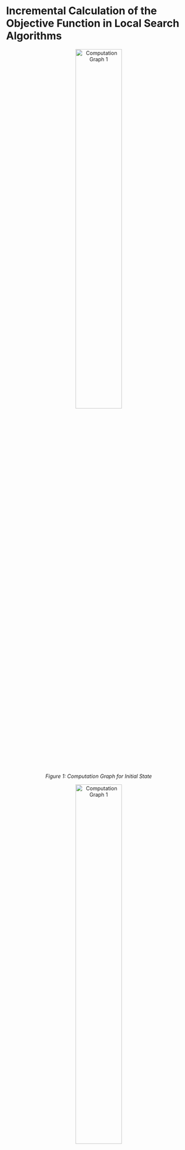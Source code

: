
# Incremental Calculation of the Objective Function in Local Search Algorithms


<p align="center" width="100%">
  <img src="https://github.com/user-attachments/assets/ab1a9070-6544-49fe-87e9-5beeae1824d9" alt="Computation Graph 1" title="Computation Graph 1" width="50%" />
</p>
<p align="center" width="100%">
<em>Figure 1: Computation Graph for Initial State</em>
</p>

<p align="center" width="100%">
  <img src="https://github.com/user-attachments/assets/d8ed063b-f362-4c27-942c-a7f11674ef89" alt="Computation Graph 1" title="Computation Graph 1" width="50%" />
</p>

<p align="center" width="100%">
<em>Figure 2: Computation Graph after the change in the input vertex "a" presenting the propagation of the dirty state</em>
</p>


## Abstract

The thesis investigates the application of incremental calculation through computational graphs in local search methods to tackle NP-hard problems, specifically focusing on the Traveling Salesman Problem (TSP) and the Graph Coloring Problem. Incremental computation, a strategy where computations are updated based on changes in input data, potentially reduces processing time by minimizing redundant calculations. The study implements and benchmarks Directed Computational Graphs (DCGs) to incrementally calculate objective functions. It describes libraries that enable straightforward creation and discusses various designs of computational graphs. Results reveal significant variance in performance, with computational graphs often introducing overhead that may not necessarily translate to improved efficiency. In some cases, such as with TSP and Graph Coloring, traditional methods outperformed the incremental approach, indicating that the utility of computational graphs is highly context-dependent. Although computational graphs demonstrated potential under specific conditions, the research underscores the importance of meticulously considering when and how to integrate them into problem-solving frameworks, particularly in computationally complex scenarios.


